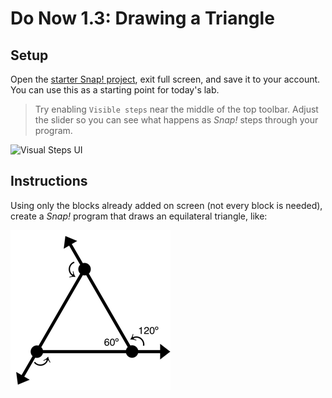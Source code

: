 # Do Now 1.3: Drawing a Triangle

## Setup

Open the [starter Snap! project](https://snap.berkeley.edu/snap/snap.html#present:Username=aspiece%40gmail.com&ProjectName=Equalteral%20Triangle), exit full screen, and save it to your account. You can use this as a starting point for today's lab.

> Try enabling `Visible steps` near the middle of the top toolbar. Adjust the slider so you can see what happens as *Snap!* steps through your program.

![Visual Steps UI](snap_ui_visual_steps.png)

## Instructions

Using only the blocks already added on screen (not every block is needed), create a *Snap!* program that draws an equilateral triangle, like:

![Angles of a triangle diagram](equilateral_triangle.png)

[starter *Snap!* project]: https://snap.berkeley.edu/snap/snap.html#present:Username=andrewspiece&ProjectName=Do_Now%201.3_Starter
